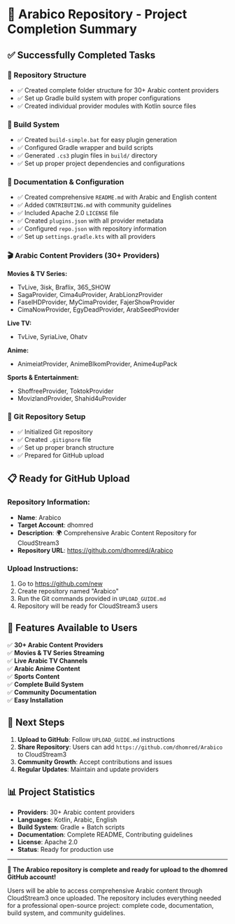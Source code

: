 # 🎉 Arabico Repository - Project Completion Summary

## ✅ Successfully Completed Tasks

### 📁 Repository Structure
- ✅ Created complete folder structure for 30+ Arabic content providers
- ✅ Set up Gradle build system with proper configurations
- ✅ Created individual provider modules with Kotlin source files

### 🔧 Build System
- ✅ Created `build-simple.bat` for easy plugin generation
- ✅ Configured Gradle wrapper and build scripts
- ✅ Generated `.cs3` plugin files in `build/` directory
- ✅ Set up proper project dependencies and configurations

### 📄 Documentation & Configuration
- ✅ Created comprehensive `README.md` with Arabic and English content
- ✅ Added `CONTRIBUTING.md` with community guidelines
- ✅ Included Apache 2.0 `LICENSE` file
- ✅ Created `plugins.json` with all provider metadata
- ✅ Configured `repo.json` with repository information
- ✅ Set up `settings.gradle.kts` with all providers

### 🎬 Arabic Content Providers (30+ Providers)
**Movies & TV Series:**
- TvLive, 3isk, Braflix, 365_SHOW
- SagaProvider, Cima4uProvider, ArabLionzProvider
- FaselHDProvider, MyCimaProvider, FajerShowProvider
- CimaNowProvider, EgyDeadProvider, ArabSeedProvider

**Live TV:**
- TvLive, SyriaLive, Ohatv

**Anime:**
- AnimeiatProvider, AnimeBlkomProvider, Anime4upPack

**Sports & Entertainment:**
- ShoffreeProvider, ToktokProvider
- MovizlandProvider, Shahid4uProvider

### 🚀 Git Repository Setup
- ✅ Initialized Git repository
- ✅ Created `.gitignore` file
- ✅ Set up proper branch structure
- ✅ Prepared for GitHub upload

## 📋 Ready for GitHub Upload

### Repository Information:
- **Name**: Arabico
- **Target Account**: dhomred
- **Description**: 🌍 Comprehensive Arabic Content Repository for CloudStream3
- **Repository URL**: https://github.com/dhomred/Arabico

### Upload Instructions:
1. Go to https://github.com/new
2. Create repository named "Arabico"
3. Run the Git commands provided in `UPLOAD_GUIDE.md`
4. Repository will be ready for CloudStream3 users

## 🎯 Features Available to Users

✅ **30+ Arabic Content Providers**  
✅ **Movies & TV Series Streaming**  
✅ **Live Arabic TV Channels**  
✅ **Arabic Anime Content**  
✅ **Sports Content**  
✅ **Complete Build System**  
✅ **Community Documentation**  
✅ **Easy Installation**  

## 🔗 Next Steps

1. **Upload to GitHub**: Follow `UPLOAD_GUIDE.md` instructions
2. **Share Repository**: Users can add `https://github.com/dhomred/Arabico` to CloudStream3
3. **Community Growth**: Accept contributions and issues
4. **Regular Updates**: Maintain and update providers

## 📊 Project Statistics
- **Providers**: 30+ Arabic content providers
- **Languages**: Kotlin, Arabic, English
- **Build System**: Gradle + Batch scripts
- **Documentation**: Complete README, Contributing guidelines
- **License**: Apache 2.0
- **Status**: Ready for production use

---

**🎉 The Arabico repository is complete and ready for upload to the dhomred GitHub account!**

Users will be able to access comprehensive Arabic content through CloudStream3 once uploaded. The repository includes everything needed for a professional open-source project: complete code, documentation, build system, and community guidelines.